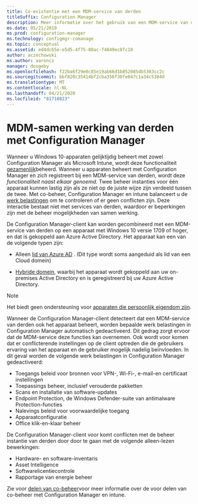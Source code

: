 ```yaml
---
title: Co-existentie met een MDM-service van derden
titleSuffix: Configuration Manager
description: Meer informatie over het gebruik van een MDM-service van derden met Configuration Manager
ms.date: 05/21/2019
ms.prod: configuration-manager
ms.technology: configmgr-comanage
ms.topic: conceptual
ms.assetid: ed4dc65e-e5d5-4f75-88ac-f4849ec8fc10
author: aczechowski
ms.author: aaroncz
manager: dougeby
ms.openlocfilehash: f22ba6f29e0c85e19ab66d1b052085db5303cc2c
ms.sourcegitcommit: bbf820c35414bf2cba356f30fe047c1a34c5384d
ms.translationtype: MT
ms.contentlocale: nl-NL
ms.lasthandoff: 04/21/2020
ms.locfileid: "81710823"
---
```

# <a name="third-party-mdm-coexistence-with-configuration-manager"></a>MDM-samen werking van derden met Configuration Manager

Wanneer u Windows 10-apparaten gelijktijdig beheert met zowel Configuration Manager als Microsoft Intune, wordt deze functionaliteit [gezamenlijk](overview.md)beheerd. Wanneer u apparaten beheert met Configuration Manager en zich registreert bij een MDM-service van derden, wordt deze *functionaliteit naast elkaar genoemd.* Twee beheer instanties voor één apparaat kunnen lastig zijn als ze niet op de juiste wijze zijn verdeeld tussen de twee. Met co-beheer, Configuration Manager en intune balanceert u de [werk belastingen](workloads.md) om te controleren of er geen conflicten zijn. Deze interactie bestaat niet met services van derden, waardoor er beperkingen zijn met de beheer mogelijkheden van samen werking.

De Configuration Manager-client kan worden gecombineerd met een MDM-service van derden op een apparaat met Windows 10 versie 1709 of hoger, en dat is gekoppeld aan Azure Active Directory. Het apparaat kan een van de volgende typen zijn:

- Alleen [lid van Azure AD](https://docs.microsoft.com/azure/active-directory/devices/azureadjoin-plan) . (Dit type wordt soms aangeduid als lid van een Cloud domein)  

- [Hybride domein](https://docs.microsoft.com/azure/active-directory/devices/hybrid-azuread-join-plan), waarbij het apparaat wordt gekoppeld aan uw on-premises Active Directory en is geregistreerd bij uw Azure Active Directory.  

> [!Note]  
> Het biedt geen ondersteuning voor [apparaten die persoonlijk eigendom zijn](https://docs.microsoft.com/windows/client-management/mdm/mdm-enrollment-of-windows-devices#connecting-personally-owned-devices-bring-your-own-device).  

Wanneer de Configuration Manager-client detecteert dat een MDM-service van derden ook het apparaat beheert, worden bepaalde werk belastingen in Configuration Manager automatisch gedeactiveerd. Dit gedrag zorgt ervoor dat de MDM-service deze functies kan overnemen. Ook wordt voor komen dat er conflicterende instellingen op de client optreden die de gebruikers ervaring van het apparaat en de gebruiker mogelijk nadelig beïnvloeden. In dit geval worden de volgende werk belastingen in Configuration Manager gedeactiveerd:

- Toegangs beleid voor bronnen voor VPN-, Wi-Fi-, e-mail-en certificaat instellingen
- Toepassings beheer, inclusief verouderde pakketten
- Scans en installatie van software-updates
- Endpoint Protection, de Windows Defender-suite van antimalware Protection-functies
- Nalevings beleid voor voorwaardelijke toegang
- Apparaatconfiguratie
- Office klik-en-klaar beheer

De Configuration Manager-client voor komt conflicten met de beheer instantie van derden door door te gaan met de volgende alleen-lezen bewerkingen:

- Hardware- en software-inventaris
- Asset Intelligence
- Softwarelicentiecontrole
- Rapportage van energie beheer

Zie voor [delen van co-beheer](overview.md#benefits)voor meer informatie over de voor delen van co-beheer met Configuration Manager en intune.
